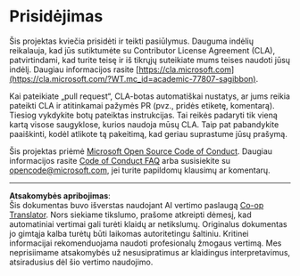 <!--
CO_OP_TRANSLATOR_METADATA:
{
  "original_hash": "777400e9f0336c7ee2f9a1200a88478f",
  "translation_date": "2025-08-28T11:12:34+00:00",
  "source_file": "CONTRIBUTING.md",
  "language_code": "lt"
}
-->
# Prisidėjimas

Šis projektas kviečia prisidėti ir teikti pasiūlymus. Dauguma indėlių reikalauja, kad jūs
sutiktumėte su Contributor License Agreement (CLA), patvirtindami, kad turite teisę
ir iš tikrųjų suteikiate mums teises naudoti jūsų indėlį. Daugiau informacijos rasite
[https://cla.microsoft.com](https://cla.microsoft.com/?WT.mc_id=academic-77807-sagibbon).

Kai pateikiate „pull request“, CLA-botas automatiškai nustatys, ar jums reikia
pateikti CLA ir atitinkamai pažymės PR (pvz., pridės etiketę, komentarą). Tiesiog vykdykite
botų pateiktas instrukcijas. Tai reikės padaryti tik vieną kartą visose saugyklose, kurios naudoja mūsų CLA. Taip pat pabandykite paaiškinti, kodėl atlikote tą pakeitimą, kad geriau suprastume jūsų prašymą.

Šis projektas priėmė [Microsoft Open Source Code of Conduct](https://opensource.microsoft.com/codeofconduct/?WT.mc_id=academic-77807-sagibbon).
Daugiau informacijos rasite [Code of Conduct FAQ](https://opensource.microsoft.com/codeofconduct/faq/?WT.mc_id=academic-77807-sagibbon)
arba susisiekite su [opencode@microsoft.com](mailto:opencode@microsoft.com), jei turite papildomų klausimų ar komentarų.

---

**Atsakomybės apribojimas**:  
Šis dokumentas buvo išverstas naudojant AI vertimo paslaugą [Co-op Translator](https://github.com/Azure/co-op-translator). Nors siekiame tikslumo, prašome atkreipti dėmesį, kad automatiniai vertimai gali turėti klaidų ar netikslumų. Originalus dokumentas jo gimtąja kalba turėtų būti laikomas autoritetingu šaltiniu. Kritinei informacijai rekomenduojama naudoti profesionalų žmogaus vertimą. Mes neprisiimame atsakomybės už nesusipratimus ar klaidingus interpretavimus, atsiradusius dėl šio vertimo naudojimo.